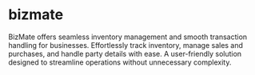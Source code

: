 # bizmate
BizMate offers seamless inventory management and smooth transaction handling for businesses. Effortlessly track inventory, manage sales and purchases, and handle party details with ease. A user-friendly solution designed to streamline operations without unnecessary complexity.

